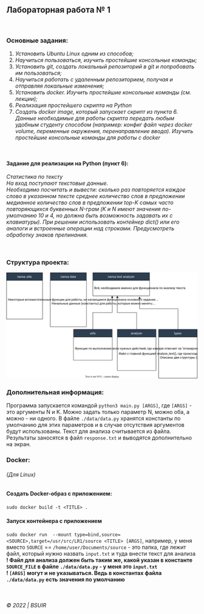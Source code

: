 ## Лабораторная работа № 1

&nbsp;  
### Основные задания:

1. _Установить Ubuntu Linux одним из способов;_
2. _Научиться пользоваться, изучить простейшие консольные команды;_
3. _Установить git, создать локальный репозиторий в git и попробовать им пользоваться;_
4. _Научиться работать с удаленным репозиторием, получая и отправляя локальные изменения;_
5. _Установить docker. Изучить простейшие консольные команды (см. лекции);_
6. _Реализация простейшего скрипта на Python_
7. _Создать docker image, который запускает скрипт из пункта 6. Данные необходимые для работы скрипта передать любым
   удобным студенту способом (например: конфиг файл через docker volume, переменные окружения, перенаправление ввода).
   Изучить простейшие консольные команды для работы с docker_


&nbsp;  

#### Задание для реализации на Python (пункт 6):
_Статистика по тексту  
На вход поступают текстовые данные.  
Необходимо
посчитать и вывести: сколько раз повторяется каждое слово в указанном тексте среднее количество слов в предложении медианное количество слов в предложении top-K самых часто повторяющихся буквенных N-грам (K и N имеют значения по-умолчанию 10 и 4, но должна быть возможность задавать их с клавиатуры).
При решении использовать контейнер dict() или его аналоги и встроенные
операции над строками. Предусмотреть обработку знаков препинания._

&nbsp;    
### Структура проекта:  
![](structure.svg)

### Дополнительная информация:  
Программа запускается командой `python3 main.py [ARGS]`, где `[ARGS]` - это аргументы N и K. Можно задать только параметр N, можно оба, а можно - ни одного. В файле `./data/data.py` хранятся константы по умолчанию для этих параметров и в случае отсутствия аргументов будут использованы.
Текст для анализа считывается из файла. Результаты заносятся в файл `response.txt` и выводятся дополнительно на экран.
  


### Docker: 
###### _(Для Linux)_ 
#### Создать Docker-образ с приложением:  
`sudo docker build -t <TITLE> .`

#### Запуск контейнера с приложением
`sudo docker run  --mount type=bind,source=<SOURCE>,target=/usr/src/LR1/source <TITLE> [ARGS]`, например, у меня вместо `SOURCE` == `/home/user/Documents/source` - это папка, где лежит файл, который нужно назвать `input.txt` и туда внести текст для анализа   
__! Файл для анализа должен быть таким же, какой указан в константе `SOURCE_FILE` в файле `./data/data.py` - у меня это `input.txt`__  
__! `[ARGS]` могут и не указываться. Ведь в константах файла `./data/data.py` есть значения по умолчанию__
&nbsp;  

&nbsp;  
###### © 2022 | BSUIR